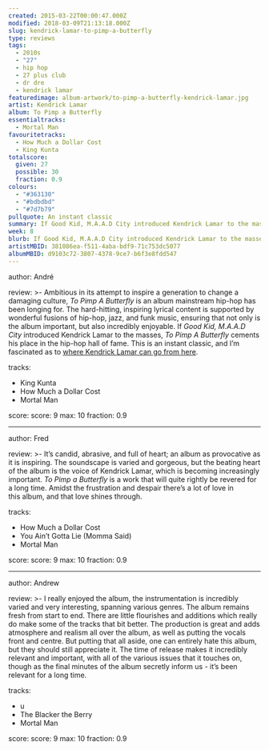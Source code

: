 ```yaml
---
created: 2015-03-22T00:00:47.000Z
modified: 2018-03-09T21:13:18.000Z
slug: kendrick-lamar-to-pimp-a-butterfly
type: reviews
tags:
  - 2010s
  - "27"
  - hip hop
  - 27 plus club
  - dr dre
  - kendrick lamar
featuredimage: album-artwork/to-pimp-a-butterfly-kendrick-lamar.jpg
artist: Kendrick Lamar
album: To Pimp a Butterfly
essentialtracks:
  - Mortal Man
favouritetracks:
  - How Much a Dollar Cost
  - King Kunta
totalscore:
  given: 27
  possible: 30
  fraction: 0.9
colours:
  - "#363130"
  - "#bdbdbd"
  - "#7d7b79"
pullquote: An instant classic
summary: If Good Kid, M.A.A.D City introduced Kendrick Lamar to the masses, To Pimp A Butterfly cements his place in the hip-hop hall of fame. This is an instant classic.
week: 8
blurb: If Good Kid, M.A.A.D City introduced Kendrick Lamar to the masses, To Pimp A Butterfly cements his place in the hip hop hall of fame. This is an instant classic.
artistMBID: 381086ea-f511-4aba-bdf9-71c753dc5077
albumMBID: d9103c72-3807-4378-9ce7-b6f3e8fdd547
---
```

author: André

review: >-
  Ambitious in its attempt to inspire a generation to change a damaging culture, *To Pimp A Butterfly* is an album mainstream hip-hop has been longing for. The hard-hitting, inspiring lyrical content is supported by wonderful fusions of hip-hop, jazz, and funk music, ensuring that not only is the album important, but also incredibly enjoyable. If *Good Kid, M.A.A.D City* introduced Kendrick Lamar to the masses, *To Pimp A Butterfly* cements his place in the hip-hop hall of fame. This is an instant classic, and I’m fascinated as to [where Kendrick Lamar can go from here](/reviews/kendrick-lamar-damn/).

tracks:
  - King Kunta
  - ­How Much a Dollar Cost
  - ­Mortal Man

score:
  score: 9
  max: 10
  fraction: 0.9

---
author: Fred

review: >-
  It’s candid, abrasive, and full of heart; an album as provocative as it is inspiring. The soundscape is varied and gorgeous, but the beating heart of the album is the voice of Kendrick Lamar, which is becoming increasingly important. *To Pimp a Butterfly* is a work that will quite rightly be revered for a long time. Amidst the frustration and despair there’s a lot of love in this album, and that love shines through.

tracks:
  - How Much a Dollar Cost
  - ­You Ain’t Gotta Lie (Momma Said)
  - ­Mortal Man

score:
  score: 9
  max: 10
  fraction: 0.9

---
author: Andrew

review: >-
  I really enjoyed the album, the instrumentation is incredibly varied and very interesting, spanning various genres. The album remains fresh from start to end. There are little flourishes and additions which really do make some of the tracks that bit better. The production is great and adds atmosphere and realism all over the album, as well as putting the vocals front and centre. But putting that all aside, one can entirely hate this album, but they should still appreciate it. The time of release makes it incredibly relevant and important, with all of the various issues that it touches on, though as the final minutes of the album secretly inform us - it’s been relevant for a long time.

tracks:
  - u
  - ­The Blacker the Berry
  - ­Mortal Man

score:
  score: 9
  max: 10
  fraction: 0.9
